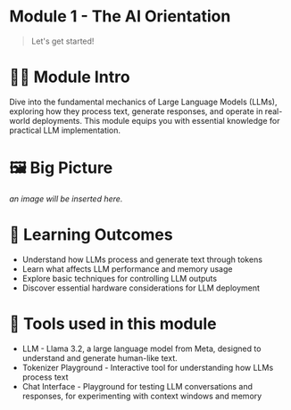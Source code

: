 # Module 1 - The AI Orientation

> Let's get started!

# 🧑‍🍳 Module Intro
Dive into the fundamental mechanics of Large Language Models (LLMs), exploring how they process text, generate responses, and operate in real-world deployments. This module equips you with essential knowledge for practical LLM implementation.

# 🖼️ Big Picture
_an image will be inserted here._

# 🔮 Learning Outcomes
* Understand how LLMs process and generate text through tokens
* Learn what affects LLM performance and memory usage
* Explore basic techniques for controlling LLM outputs
* Discover essential hardware considerations for LLM deployment

# 🔨 Tools used in this module

* LLM - Llama 3.2, a large language model from Meta, designed to understand and generate human-like text.
* Tokenizer Playground - Interactive tool for understanding how LLMs process text
* Chat Interface - Playground for testing LLM conversations and responses, for experimenting with context windows and memory